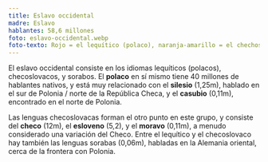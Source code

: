 ```yaml
---
title: Eslavo occidental
madre: Eslavo
hablantes: 58,6 millones
foto: eslavo-occidental.webp
foto-texto: Rojo = el lequítico (polaco), naranja-amarillo = el chechoslovako, púrpura = el sorabo. El punto púrpuro en el centro de Alemania muestra el polabo, parte del grupo lequítico, pero ahora extinto.
---
```


El eslavo occidental consiste en los idiomas lequíticos (polacos), checoslovacos, y sorabos. El **polaco** en sí mismo tiene 40 millones de hablantes nativos, y está muy relacionado con el **silesio** (1,25m), hablado en el sur de Polonia / norte de la República Checa, y el **casubio** (0,11m), encontrado en el norte de Polonia.

Las lenguas checoslovacas forman el otro punto en este grupo, y consiste del **checo** (12m), el **esloveno** (5,2), y el **moravo** (0,11m), a menudo considerado una variación del Checo. Entre el lequítico y el checoslovaco hay también las lenguas sorabas (0,06m), habladas en la Alemania oriental, cerca de la frontera con Polonia.